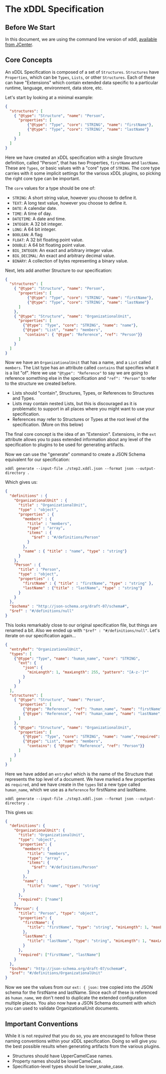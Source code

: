 The xDDL Specification
======================

Before We Start
---------------

In this document, we are using the command line version of xddl, [available from JCenter](
https://jcenter.bintray.com/net/kebernet/xddl/xddl/0.9.0/xddl-0.9.0-distribution.zip).


Core Concepts
-------------

An xDDL Specification is composed of a set of ``Structures``. ``Structures`` have ``Properties``, which can be ``Types``, 
``Lists``, or other ``Structures``. Each of these can have "Extensions" which contain extended data specific to a particular runtime,
language, environment, data store, etc.

Let's start by looking at a minimal example:

```json
{
  "structures": [
    { "@type": "Structure", "name": "Person",
      "properties": [
          {"@type": "Type", "core": "STRING", "name": "firstName"},
          {"@type": "Type", "core": "STRING", "name": "lastName"}
      ]
    } 
  ]
}
```

Here we have created an xDDL specification with a single Structure definition, called "Person", that has two Properties,
``firstName`` and ``lastName``. These are ``Types``, or basic values with a "core" type of ``STRING``. The core type 
carries with it some implicit settings for the various xDDL plugins, so picking the right core type can be important.

The ``core`` values for a type should be one of:

 * ``STRING``: A short string value, however you choose to define it.  
 * ``TEXT``: A long text value, however you choose to define it.
 * ``DATE``: A calendar date.
 * ``TIME``: A time of day.
 * ``DATETIME``: A date and time.
 * ``INTEGER``: A 32 bit integer.
 * ``LONG``: A 64 bit integer.
 * ``BOOLEAN``: A flag
 * ``FLOAT``: A 32 bit floating point value.
 * ``DOUBLE``: A 64 bit floating point value.
 * ``BIG_INTEGER``: An exact and arbitrary integer value.
 * ``BIG_DECIMAL``: An exact and arbitrary decimal value.
 * ``BINARY``: A collection of bytes representing a binary value.
 
Next, lets add another Structure to our specification:

```json
{
  "structures": [
    { "@type": "Structure", "name": "Person",
      "properties": [
          {"@type": "Type", "core": "STRING", "name": "firstName"},
          {"@type": "Type", "core": "STRING", "name": "lastName"}
      ]
    },
    { "@type": "Structure", "name": "OrganizationalUnit", 
      "properties": [
        {"@type": "Type", "core": "STRING", "name": "name"},
        {"@type": "List", "name": "members", 
         "contains": { "@type": "Reference", "ref": "Person"}}     
      ]
    }
  ]
}
```

Now we have an ``OrganizationalUnit`` that has a name, and a ``List`` called ``members``. The List type has an attribute
called ``contains`` that specifies what it is a list "of". Here we use ``"@type": "Reference"`` to say we are going to 
reference something else in the specification and ``"ref": "Person"`` to refer to the structure we created before.

 * Lists should "contain", Structures, Types, or References to Structures and Types.
 * Lists may contain nested Lists, but this is discouraged as it is problematic to support in all places where you might
   want to use your specification.
 * References may refer to Structures or Types at the root level of the specification. (More on this below)
 
The final core concept is the idea of an "Extension". Extensions, in the ``ext`` attribute allows you to pass extended
information about any level of the specification to plugins to be used for generating artifacts.

Now we can use the "generate" command to create a JSON Schema equivalent for our specification:

```shell script
xddl generate --input-file ./step2.xddl.json --format json --output-directory .
```

Which gives us:

```json
{
  "definitions" : {
    "OrganizationalUnit" : {
      "title" : "OrganizationalUnit",
      "type" : "object",
      "properties" : {
        "members" : {
          "title" : "members",
          "type" : "array",
          "items" : {
            "$ref" : "#/definitions/Person"
          }
        },
        "name" : { "title" : "name", "type" : "string"}
      }
    },
    "Person" : {
      "title" : "Person",
      "type" : "object",
      "properties" : {
        "firstName" : { "title" : "firstName", "type" : "string" },
        "lastName" : {"title" : "lastName", "type" : "string"}
      }
    }
  },
  "$schema" : "http://json-schema.org/draft-07/schema#",
  "$ref" : "#/definitions/null"
}
```

This looks remarkably close to our original specification file, but things are renamed a bit. Also we ended up with 
``"$ref" : "#/definitions/null"``. Let's iterate on our specification again...

```json
{
  "entryRef": "OrganizationalUnit",
  "types": [
    {"@type": "Type", "name": "human_name", "core": "STRING",
      "ext": {
        "json": {
          "minLength": 1, "maxLength": 255, "pattern": "[A-z-']*"
        }
      }
    }
  ],
  "structures": [
    { "@type": "Structure", "name": "Person",
      "properties": [
        {"@type": "Reference", "ref": "human_name", "name": "firstName", "required": true},
        {"@type": "Reference", "ref": "human_name", "name": "lastName", "required": true}
      ]
    },
    { "@type": "Structure", "name": "OrganizationalUnit",
      "properties": [
        {"@type": "Type", "core": "STRING", "name": "name","required": true},
        {"@type": "List", "name": "members",
          "contains": { "@type": "Reference", "ref": "Person"}}
      ]
    }
  ]
}
```

Here we have added an ``entryRef`` which is the name of the Structure that represents the top level of a document. We
have marked a few properties as ``required``, and we have create in the ``types`` list a new type called ``human_name``,
which we use as a ``Reference`` for firstName and lastName.


```shell script
xddl generate --input-file ./step3.xddl.json --format json --output-directory .
```

This gives us:

```json
{
  "definitions": {
    "OrganizationalUnit": {
      "title": "OrganizationalUnit",
      "type": "object",
      "properties": {
        "members": {
          "title": "members",
          "type": "array",
          "items": {
            "$ref": "#/definitions/Person"
          }
        },
        "name": {
          "title": "name", "type": "string"
        }
      },
      "required": ["name"]
    },
    "Person": {
      "title": "Person", "type": "object",
      "properties": {
        "firstName": {
          "title": "firstName", "type": "string", "minLength": 1, "maxLength": 255, "pattern": "[A-z-']*"
        },
        "lastName": {
          "title": "lastName", "type": "string", "minLength": 1, "maxLength": 255, "pattern": "[A-z-']*"
        }
      },
      "required": ["firstName", "lastName"]
    }
  },
  "$schema": "http://json-schema.org/draft-07/schema#",
  "$ref": "#/definitions/OrganizationalUnit"
}
```

Now we see the values from our ``ext: { json:`` tree copied into the JSON schema for the firstName and lastName. Since
each of these is referenced as ``human_name``, we don't need to duplicate the extended configuration multiple places. 
You also now have a JSON Schema document with which you can used to validate OrganizationalUnit documents.

Important Conventions
---------------------

While it is not *required* that you do so, you are encouraged to follow these naming conventions within your xDDL 
specification. Doing so will give you the best possible results when generating artifacts from the various plugins.

 * Structures should have UpperCamelCase names.
 * Property names should be lowerCameCase.
 * Specification-level types should be lower_snake_case.
 
 
 